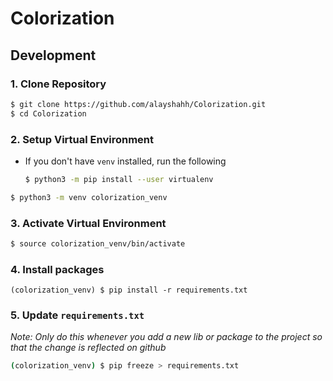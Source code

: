 # Colorization
## Development

### 1. Clone Repository
```bash
$ git clone https://github.com/alayshahh/Colorization.git
$ cd Colorization
```

### 2. Setup Virtual Environment
- If you don't have `venv` installed, run the following
  ```bash
  $ python3 -m pip install --user virtualenv
  ```

```bash
$ python3 -m venv colorization_venv
```

### 3. Activate Virtual Environment
```bash
$ source colorization_venv/bin/activate
```

### 4. Install packages
```
(colorization_venv) $ pip install -r requirements.txt
```

### 5. Update `requirements.txt`
_Note: Only do this whenever you add a new lib or package to the project so that the change is reflected on github_

```bash
(colorization_venv) $ pip freeze > requirements.txt
```
